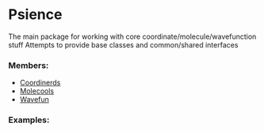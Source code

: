 # <a id="Psience">Psience</a>
    
The main package for working with core coordinate/molecule/wavefunction stuff
Attempts to provide base classes and common/shared interfaces

### Members:

  - [Coordinerds](Psience/Coordinerds.md)
  - [Molecools](Psience/Molecools.md)
  - [Wavefun](Psience/Wavefun.md)

### Examples:

